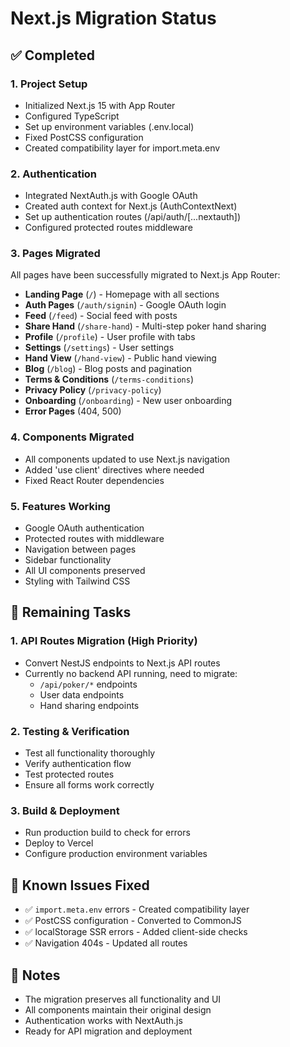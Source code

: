 # Next.js Migration Status

## ✅ Completed

### 1. Project Setup

- Initialized Next.js 15 with App Router
- Configured TypeScript
- Set up environment variables (.env.local)
- Fixed PostCSS configuration
- Created compatibility layer for import.meta.env

### 2. Authentication

- Integrated NextAuth.js with Google OAuth
- Created auth context for Next.js (AuthContextNext)
- Set up authentication routes (/api/auth/[...nextauth])
- Configured protected routes middleware

### 3. Pages Migrated

All pages have been successfully migrated to Next.js App Router:

- **Landing Page** (`/`) - Homepage with all sections
- **Auth Pages** (`/auth/signin`) - Google OAuth login
- **Feed** (`/feed`) - Social feed with posts
- **Share Hand** (`/share-hand`) - Multi-step poker hand sharing
- **Profile** (`/profile`) - User profile with tabs
- **Settings** (`/settings`) - User settings
- **Hand View** (`/hand-view`) - Public hand viewing
- **Blog** (`/blog`) - Blog posts and pagination
- **Terms & Conditions** (`/terms-conditions`)
- **Privacy Policy** (`/privacy-policy`)
- **Onboarding** (`/onboarding`) - New user onboarding
- **Error Pages** (404, 500)

### 4. Components Migrated

- All components updated to use Next.js navigation
- Added 'use client' directives where needed
- Fixed React Router dependencies

### 5. Features Working

- Google OAuth authentication
- Protected routes with middleware
- Navigation between pages
- Sidebar functionality
- All UI components preserved
- Styling with Tailwind CSS

## 🔄 Remaining Tasks

### 1. API Routes Migration (High Priority)

- Convert NestJS endpoints to Next.js API routes
- Currently no backend API running, need to migrate:
  - `/api/poker/*` endpoints
  - User data endpoints
  - Hand sharing endpoints

### 2. Testing & Verification

- Test all functionality thoroughly
- Verify authentication flow
- Test protected routes
- Ensure all forms work correctly

### 3. Build & Deployment

- Run production build to check for errors
- Deploy to Vercel
- Configure production environment variables

## 🐛 Known Issues Fixed

- ✅ `import.meta.env` errors - Created compatibility layer
- ✅ PostCSS configuration - Converted to CommonJS
- ✅ localStorage SSR errors - Added client-side checks
- ✅ Navigation 404s - Updated all routes

## 📝 Notes

- The migration preserves all functionality and UI
- All components maintain their original design
- Authentication works with NextAuth.js
- Ready for API migration and deployment
